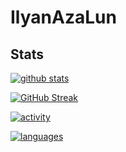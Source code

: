 # IlyanAzaLun
## Stats
[![github stats](https://github-readme-stats.vercel.app/api?username=IlyanAzaLun&show_icons=true&hide=&count_private=true&title_color=4F5D95&text_color=ffffff&icon_color=4F5D95&bg_color=1c1917&hide_border=true&show_icons=true)](https://git.io/streak-stats)

[![GitHub Streak](https://github-readme-streak-stats.herokuapp.com?user=IlyanAzaLun&theme=dark&ring=4F5D95&fire=4F5D95&currStreakNum&currStreakLabel=4F5D95)](https://git.io/streak-stats)

[![activity](https://activity-graph.herokuapp.com/graph?username=IlyanAzaLun&bg_color=151515&color=ffffff&line=4F5D95&point=ffffff&area_color=1c1917&area=true&hide_border=true&custom_title=GitHub%20Commits%20Graph)](https://git.io/streak-stats)

[![languages](https://github-readme-stats.vercel.app/api/top-langs/?username=IlyanAzaLun&theme=dark&title_color=4F5D95&hide=javascript,html,css,scss)](https://github.com/anuraghazra/github-readme-stats)
